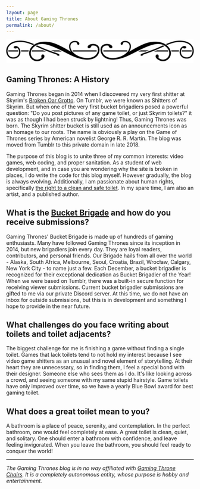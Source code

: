 ```yaml
---
layout: page
title: About Gaming Thrones
permalink: /about/
---
```

![Gaming Thrones](/img/flourish.png)

## Gaming Thrones: A History

Gaming Thrones began in 2014 when I discovered my very first shitter at Skyrim's [Broken Oar Grotto](https://gaming-thrones.com/2018/12/17/Broken-Oar-Grotto.html). On Tumblr, we were known as Shitters of Skyrim. But when one of the very first bucket brigadiers posed a powerful question: "Do you post pictures of any game toilet, or just Skyrim toilets?" it was as though I had been struck by lightning! Thus, Gaming Thrones was born. The Skyrim shitter bucket is still used as an announcements icon as an homage to our roots. The name is obviously a play on the Game of Thrones series by American novelist George R. R. Martin. The blog was moved from Tumblr to this private domain in late 2018.

The purpose of this blog is to unite three of my common interests: video games, web coding, and proper sanitation. As a student of web development, and in case you are wondering why the site is broken in places, I do write the code for this blog myself. However gradually, the blog is always evolving. Additionally, I am passionate about human rights, specifically [the right to a clean and safe toilet](https://gaming-thrones.com/charities/). In my spare time, I am also an artist, and a published author. 

## What is the [Bucket Brigade](https://gaming-thrones.com/tags/bucket-brigade/) and how do you receive submissions?

Gaming Thrones' Bucket Brigade is made up of hundreds of gaming enthusiasts. Many have followed Gaming Thrones since its inception in 2014, but new brigadiers join every day. They are loyal readers, contributors, and personal friends. Our Brigade hails from all over the world - Alaska, South Africa, Melbourne, Seoul, Croatia, Brazil, Wrocław, Calgary, New York City - to name just a few. Each December, a bucket brigadier is recognized for their exceptional dedication as Bucket Brigadier of the Year! When we were based on Tumblr, there was a built-in secure function for receiving viewer submissions. Current bucket brigadier submissions are gifted to me via our private Discord server. At this time, we do not have an inbox for outside submissions, but this is in development and something I hope to provide in the near future. 

## What challenges do you face writing about toilets and toilet adjacents?

The biggest challenge for me is finishing a game without finding a single toilet. Games that lack toilets tend to not hold my interest because I see video game shitters as an unusual and novel element of storytelling. At their heart they are unnecessary, so in finding them, I feel a special bond with their designer. Someone else who sees them as I do. It's like looking across a crowd, and seeing someone with my same stupid hairstyle. Game toilets have only improved over time, so we have a yearly Blue Bowl award for best gaming toilet. 

## What does a great toilet mean to you?

A bathroom is a place of peace, serenity, and contemplation. In the perfect bathroom, one would feel completely at ease. A great toilet is clean, quiet, and solitary. One should enter a bathroom with confidence, and leave feeling invigorated. When you leave the bathroom, you should feel ready to conquer the world!

***

*The Gaming Thrones blog is in no way affiliated with [Gaming Throne Chairs](https://gamingthrone.com/). It is a completely autonomous entity, whose purpose is hobby and entertainment.*
